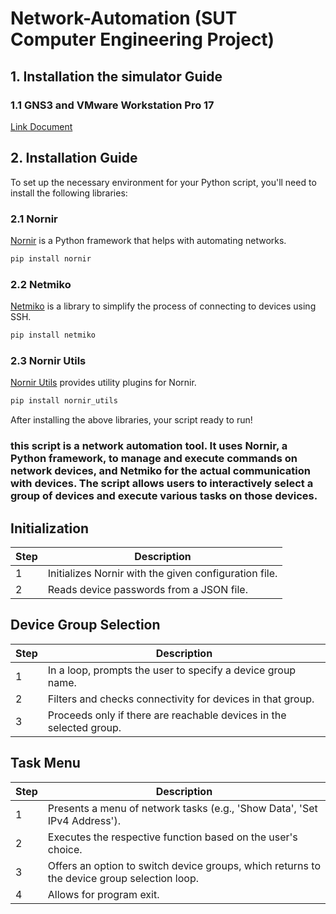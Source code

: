 # Network-Automation (SUT Computer Engineering Project)
## 1. Installation the simulator Guide
### 1.1 GNS3 and VMware Workstation Pro 17
[Link Document](https://drive.google.com/file/d/1WKdPStCYnktTKV1PC2LwFCC7Jkf_PKE7/view?usp=drive_link) 

## 2. Installation Guide
To set up the necessary environment for your Python script, you'll need to install the following libraries:

### 2.1 Nornir
[Nornir](https://nornir.tech/) is a Python framework that helps with automating networks.

```bash
pip install nornir
```

### 2.2 Netmiko
[Netmiko](https://github.com/ktbyers/netmiko) is a library to simplify the process of connecting to devices using SSH.

```bash
pip install netmiko
```

### 2.3 Nornir Utils
[Nornir Utils](https://github.com/nornir-automation/nornir_utils) provides utility plugins for Nornir.

```bash
pip install nornir_utils
```

After installing the above libraries, your script ready to run!

### this script is a network automation tool. It uses Nornir, a Python framework, to manage and execute commands on network devices, and Netmiko for the actual communication with devices. The script allows users to interactively select a group of devices and execute various tasks on those devices.

## Initialization
| Step | Description                                          |
|------|------------------------------------------------------|
| 1    | Initializes Nornir with the given configuration file.|
| 2    | Reads device passwords from a JSON file.             |

## Device Group Selection
| Step | Description                                                                |
|------|----------------------------------------------------------------------------|
| 1    | In a loop, prompts the user to specify a device group name.                 |
| 2    | Filters and checks connectivity for devices in that group.                 |
| 3    | Proceeds only if there are reachable devices in the selected group.        |

## Task Menu
| Step | Description                                                                  |
|------|------------------------------------------------------------------------------|
| 1    | Presents a menu of network tasks (e.g., 'Show Data', 'Set IPv4 Address').    |
| 2    | Executes the respective function based on the user's choice.                 |
| 3    | Offers an option to switch device groups, which returns to the device group selection loop.|
| 4    | Allows for program exit. 